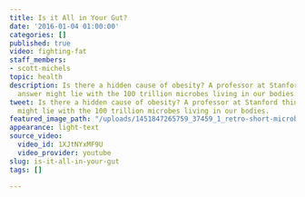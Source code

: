 ```yaml
---
title: Is it All in Your Gut?
date: '2016-01-04 01:00:00'
categories: []
published: true
video: fighting-fat
staff_members:
- scott-michels
topic: health
description: Is there a hidden cause of obesity? A professor at Stanford thinks the
  answer might lie with the 100 trillion microbes living in our bodies.
tweet: Is there a hidden cause of obesity? A professor at Stanford thinks the answer
  might lie with the 100 trillion microbes living in our bodies.
featured_image_path: "/uploads/1451847265759_37459_1_retro-short-microbes.jpg"
appearance: light-text
source_video:
  video_id: 1XJtNYxMF9U
  video_provider: youtube
slug: is-it-all-in-your-gut
tags: []

---
```


